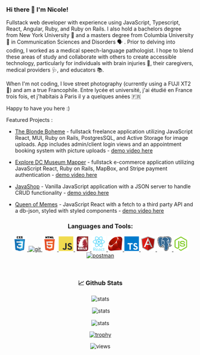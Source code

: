 ### Hi there 👋 I'm Nicole!


Fullstack web developer with experience using JavaScript, Typescript, React, Angular, Ruby, and Ruby on Rails. I also hold a bachelors degree from New York University 💜 and a masters degree from Columbia University 👑 in Communication Sciences and Disorders 🗣 . Prior to delving into coding, I worked as a medical speech-language pathologist. I hope to blend these areas of study and collaborate with others to create accessible technology, particularly for individuals with brain injuries 🧠, their caregivers, medical providers 🩺, and educators 📚. 

When I'm not coding, I love street photography (currently using a FUJI XT2 📸) and am a true Francophile. Entre lycée et université, j'ai étudié en France trois fois, et j'habitais à Paris il y a quelques anées 🇫🇷

Happy to have you here :) 


Featured Projects : 

- [The Blonde Boheme](https://github.com/nccandiotti/BlondeBoheme) - fullstack freelance application utilizing JavaScript React, MUI, Ruby on Rails, PostgresSQL, and Active Storage for image uploads. App includes admin/client login views and an appointment booking system with picture uploads - [demo video here](https://www.loom.com/share/e40b922fc7fa40bcbefa8d4c7c409f3d?sharedAppSource=personal_library)

- [Explore DC Museum Mapper](https://github.com/nccandiotti/museum-mapper) - fullstack e-commerce application utilizing JavaScript React, Ruby on Rails, MapBox, and Stripe payment authentication - [demo video here](https://www.loom.com/share/113f901ac82f4742b1face0276535646)
- [JavaShop](https://github.com/nccandiotti/JavaScript-Dom-Manipulation-Project) - Vanilla JavaScript application with a JSON server to handle CRUD functionality - [demo video here](https://www.loom.com/share/dcc3df61b8704998995f0dfb7e1a5b87)
- [Queen of Memes](https://github.com/nccandiotti/meme-app) - JavaScript React with a fetch to a third party API and a db-json, styled with styled components - [demo video here](https://www.loom.com/share/0827bb10a69c4ff4810708e08567daca)


<div align='center'>
  <h3 align="center">Languages and Tools:</h3>

<p align="center">
<a href="https://www.w3schools.com/css/" target="_blank" rel="noreferrer"> 
<img src="https://raw.githubusercontent.com/devicons/devicon/master/icons/css3/css3-original-wordmark.svg" alt="css3" width="40" height="40"/> </a> 
<a href="https://git-scm.com/" target="_blank" rel="noreferrer"> 
<img src="https://www.vectorlogo.zone/logos/git-scm/git-scm-icon.svg" alt="git" width="40" height="40"/> 
</a> 
<a href="https://www.w3.org/html/" target="_blank" rel="noreferrer"> 
<img src="https://raw.githubusercontent.com/devicons/devicon/master/icons/html5/html5-original-wordmark.svg" alt="html5" width="40" height="40"/> </a> 
<a href="https://developer.mozilla.org/en-US/docs/Web/JavaScript" target="_blank" rel="noreferrer"> 
<img src="https://raw.githubusercontent.com/devicons/devicon/master/icons/javascript/javascript-original.svg" alt="javascript" width="40" height="40"/> </a> 
<a href="https://rubyonrails.org" target="_blank" rel="noreferrer"> 
<img src="https://raw.githubusercontent.com/devicons/devicon/master/icons/rails/rails-original-wordmark.svg" alt="rails" width="40" height="40"/> 
</a> <a href="https://reactjs.org/" target="_blank" rel="noreferrer"> 
<img src="https://raw.githubusercontent.com/devicons/devicon/master/icons/react/react-original-wordmark.svg" alt="react" width="40" height="40"/> </a> 
<a href="https://www.ruby-lang.org/en/" target="_blank" rel="noreferrer"> 
<img src="https://raw.githubusercontent.com/devicons/devicon/master/icons/ruby/ruby-original.svg" alt="ruby" width="40" height="40"/> 
</a> 
  <a href="https://www.typescriptlang.org/" target="_blank" rel="noreferrer"> 
<img src="https://raw.githubusercontent.com/devicons/devicon/master/icons/typescript/typescript-original.svg" alt="ruby" width="40" height="40"/> 
</a> 
<a href="https://angular.io/" target="_blank" rel="noreferrer"> 
<img src="https://raw.githubusercontent.com/devicons/devicon/master/icons/angularjs/angularjs-original.svg" alt="angular" width="40" height="40"/> 
</a> 
  <a href="https://www.postgresql.org/" target="_blank" rel="noreferrer"> 
<img src="https://raw.githubusercontent.com/devicons/devicon/master/icons/postgresql/postgresql-original.svg" alt="angular" width="40" height="40"/> 
</a> 
  </a> 
  <a href="https://nodejs.org/en/" target="_blank" rel="noreferrer"> 
<img src="https://raw.githubusercontent.com/devicons/devicon/master/icons/nodejs/nodejs-original.svg" alt="angular" width="40" height="40"/> 
</a> 
  </a> 
  <a href="https://www.postman.com/" target="_blank" rel="noreferrer"> 
<img src="https://raw.githubusercontent.com/rahuldkjain/github-profile-readme-generator/master/src/images/icons/Software/postman.svg" alt="postman" width="40" height="40"/> 
</a> 

</p>

<br>
 <h3>📈 Github Stats</h3>

<p align="center"><img align="center" src="https://github-readme-stats.vercel.app/api/top-langs?username=nccandiotti&theme=prussian&show_icons=true&locale=en&layout=compact" alt="stats" /></p>

<p align="center">&nbsp;<img align="center" src="https://github-readme-stats.vercel.app/api?username=nccandiotti&theme=algolia&show_icons=true&locale=en" alt="stats" /></p>

<p align="center"><img align="center" src="https://github-readme-streak-stats.herokuapp.com/?user=nccandiotti&theme=prussian" alt="stats" /></p>

  
<!-- <img src="https://github-readme-streak-stats.herokuapp.com/?user=nccandiotti&theme=dark"  width="48%" > -->
  
  
  [![trophy](https://github-profile-trophy.vercel.app/?username=nccandiotti&theme=dracula)](https://github.com/ryo-ma/github-profile-trophy)
</div>
<p align="center"> <img src="https://komarev.com/ghpvc/?username=nccandiotti&label=Profile%20views&color=red&style=flat" alt="views" /> </p>



<!--
**nccandiotti/nccandiotti** is a ✨ _special_ ✨ repository because its `README.md` (this file) appears on your GitHub profile.

Here are some ideas to get you started:

- 🔭 I’m currently working on ...
- 🌱 I’m currently learning ...
- 👯 I’m looking to collaborate on ...
- 🤔 I’m looking for help with ...
- 💬 Ask me about ...
- 📫 How to reach me: ...
- 😄 Pronouns: ...
- ⚡ Fun fact: ...
-->
